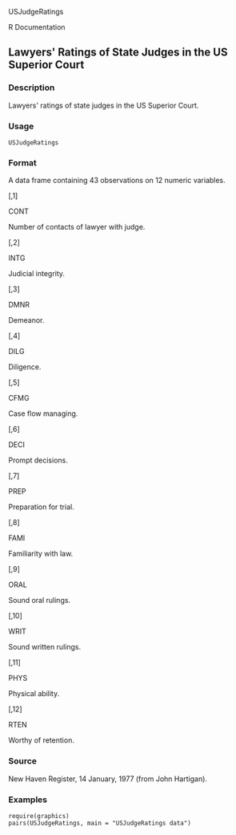 USJudgeRatings

R Documentation

## Lawyers' Ratings of State Judges in the US Superior Court

### Description

Lawyers' ratings of state judges in the US Superior Court.

### Usage

    USJudgeRatings

### Format

A data frame containing 43 observations on 12 numeric variables.

[,1]

CONT

Number of contacts of lawyer with judge.

[,2]

INTG

Judicial integrity.

[,3]

DMNR

Demeanor.

[,4]

DILG

Diligence.

[,5]

CFMG

Case flow managing.

[,6]

DECI

Prompt decisions.

[,7]

PREP

Preparation for trial.

[,8]

FAMI

Familiarity with law.

[,9]

ORAL

Sound oral rulings.

[,10]

WRIT

Sound written rulings.

[,11]

PHYS

Physical ability.

[,12]

RTEN

Worthy of retention.

### Source

New Haven Register, 14 January, 1977 (from John Hartigan).

### Examples

    
    require(graphics)
    pairs(USJudgeRatings, main = "USJudgeRatings data")

